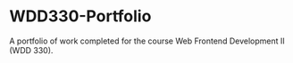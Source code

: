 # WDD330-Portfolio
A portfolio of work completed for the course Web Frontend Development II (WDD 330).
